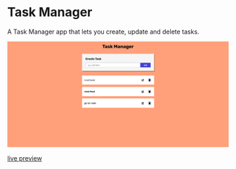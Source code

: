 # Task Manager 

A Task Manager app that lets you create, update and delete tasks.

![](./assets/task_manager_ss.png)

[live preview](https://task-manager-m3if.onrender.com/)